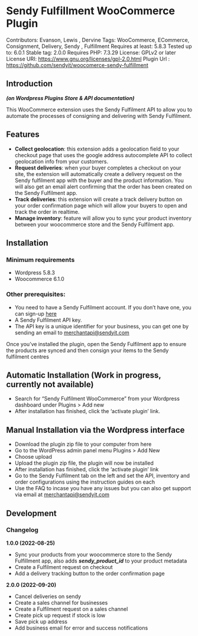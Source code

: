 # Sendy Fulfillment WooCommerce Plugin
Contributors: Evanson, Lewis , Dervine
Tags: WooCommerce, ECommerce, Consignment, Delivery, Sendy , Fulfillment
Requires at least: 5.8.3
Tested up to: 6.0.1
Stable tag: 2.0.0
Requires PHP: 7.3.29
License: GPLv2 or later
License URI: https://www.gnu.org/licenses/gpl-2.0.html
Plugin Url : https://github.com/sendyit/woocomerce-sendy-fulfillment

## Introduction 
***(on Wordpress Plugins Store & API documentation)***

This WooCommerce extension uses the Sendy Fulfilment API  to allow you to automate the processes of consigning and delivering with Sendy Fulfilment. 
## Features
- **Collect geolocation**: this extension adds a geolocation field to your checkout page that uses the google address autocomplete API to collect geolocation info from your customers.
- **Request deliveries**: when your buyer completes a checkout on your site, the extension will automatically create a delivery request on the Sendy fulfilment app with the buyer and the product information. You will also get an email alert confirming that the order has been created on the Sendy Fulfilment app.
- **Track deliveries**: this extension will create a track delivery button on your order confirmation page which will allow your buyers to open and track the order in realtime.
- **Manage inventory**: feature will allow you to sync your product inventory between your woocommerce store and the Sendy Fulfilment app. 

## Installation
### Minimum requirements
- Wordpress 5.8.3
- Woocommerce 6.1.0

### Other prerequisites:
- You need to have a Sendy Fulfilment account. If you don’t have one, you can sign-up [here](https://fulfillment.sendyit.com/auth/sign-up)
- A Sendy Fulfilment API key. 
- The API key is a unique identifier for your business, you can get one by sending an email to merchantapi@sendyit.com

Once you’ve installed the plugin, open the Sendy Fulfilment app to ensure the  products are synced and then consign your items to the Sendy fulfilment centres

## Automatic Installation (Work in progress, currently not available)
- Search for “Sendy Fulfilment WooCommerce” from your Wordpress dashboard  under Plugins > Add new
- After installation has finished, click the ‘activate plugin’ link.

## Manual Installation via the Wordpress interface
- Download the plugin zip file to your computer from here
- Go to the WordPress admin panel menu Plugins > Add New
- Choose upload
- Upload the plugin zip file, the plugin will now be installed
- After installation has finished, click the ‘activate plugin’ link
- Go to the Sendy Fulfilment tab on the left and set the API, inventory and order configurations using the instruction guides on each
- Use the FAQ to incase you have any issues but you can also get support via email at merchantapi@sendyit.com

## Development
### Changelog
**1.0.0 (2022-08-25)**
- Sync your products from your woocommerce store to the Sendy Fulfillment app, also adds ***sendy_product_id*** to your product metadata
- Create a Fulfilment request on checkout
- Add a delivery tracking button to the order confirmation page

**2.0.0 (2022-09-20)**
- Cancel deliveries on sendy
- Create a sales channel for businesses
- Create a Fulfilment request on a sales channel
- Create pick up request if stock is low
- Save pick up address
- Add business email for error and success notifications
